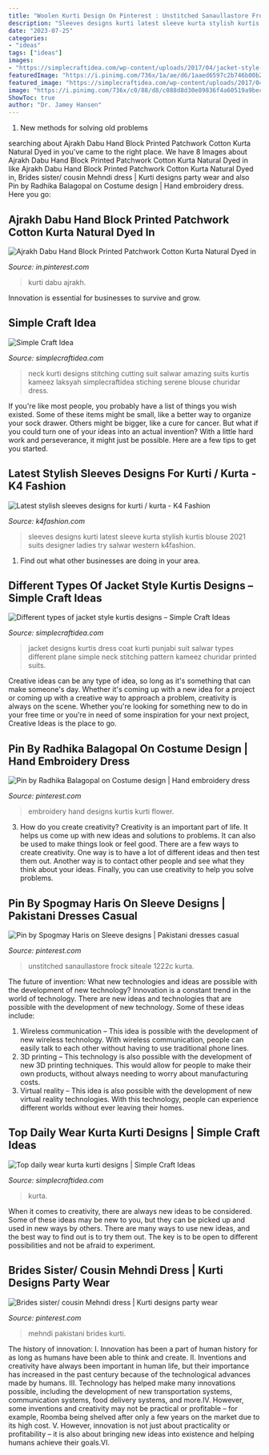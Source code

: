 ```yaml
---
title: "Woolen Kurti Design On Pinterest : Unstitched Sanaullastore Frock Siteale 1222c Kurta"
description: "Sleeves designs kurti latest sleeve kurta stylish kurtis blouse 2021 suits designer ladies try salwar western k4fashion"
date: "2023-07-25"
categories:
- "ideas"
tags: ["ideas"]
images:
- "https://simplecraftidea.com/wp-content/uploads/2017/04/jacket-style-kurtis-designs-24.jpg"
featuredImage: "https://i.pinimg.com/736x/1a/ae/d6/1aaed6597c2b746b00b2bd8761a8bfb5.jpg"
featured_image: "https://simplecraftidea.com/wp-content/uploads/2017/04/jacket-style-kurtis-designs-24.jpg"
image: "https://i.pinimg.com/736x/c0/88/d8/c088d8d30e89836f4a60519a9becc858.jpg"
ShowToc: true
author: "Dr. Jamey Hansen"
---
```



1. New methods for solving old problems

	

		
searching about Ajrakh Dabu Hand Block Printed Patchwork Cotton Kurta Natural Dyed in you've came to the right place. We have 8 Images about Ajrakh Dabu Hand Block Printed Patchwork Cotton Kurta Natural Dyed in like Ajrakh Dabu Hand Block Printed Patchwork Cotton Kurta Natural Dyed in, Brides sister/ cousin Mehndi dress | Kurti designs party wear and also Pin by Radhika Balagopal on Costume design | Hand embroidery dress. Here you go:
		
    
## Ajrakh Dabu Hand Block Printed Patchwork Cotton Kurta Natural Dyed In

<img loading=lazy src="https://i.pinimg.com/736x/c0/88/d8/c088d8d30e89836f4a60519a9becc858.jpg" onerror="this.onerror=null;this.src='https://tse4.mm.bing.net/th?id=OIP.nSzGQreB1nW7YAk8WPoqBAHaJ3&amp;pid=15.1';" alt="Ajrakh Dabu Hand Block Printed Patchwork Cotton Kurta Natural Dyed in">

_Source: in.pinterest.com_

>kurti dabu ajrakh. 

	

Innovation is essential for businesses to survive and grow.

    
## Simple Craft Idea

<img loading=lazy src="https://simplecraftidea.com/wp-content/uploads/2017/12/0000-2.jpg" onerror="this.onerror=null;this.src='https://tse3.mm.bing.net/th?id=OIP._Z_m5bFgIlI-3Nu0yAaCmwHaJ5&amp;pid=15.1';" alt="Simple Craft Idea">

_Source: simplecraftidea.com_

>neck kurti designs stitching cutting suit salwar amazing suits kurtis kameez laksyah simplecraftidea stiching serene blouse churidar dress. 

	

If you're like most people, you probably have a list of things you wish existed. Some of these items might be small, like a better way to organize your sock drawer. Others might be bigger, like a cure for cancer. But what if you could turn one of your ideas into an actual invention? With a little hard work and perseverance, it might just be possible. Here are a few tips to get you started.

    
## Latest Stylish Sleeves Designs For Kurti / Kurta - K4 Fashion

<img loading=lazy src="http://k4fashion.com/wp-content/uploads/2018/03/designer-full-sleeves-design-featured.jpg" onerror="this.onerror=null;this.src='https://tse3.mm.bing.net/th?id=OIP.bJKLAFlrTuZLS8_QhpAwHAHaEZ&amp;pid=15.1';" alt="Latest stylish sleeves designs for kurti / kurta - K4 Fashion">

_Source: k4fashion.com_

>sleeves designs kurti latest sleeve kurta stylish kurtis blouse 2021 suits designer ladies try salwar western k4fashion. 

	

1. Find out what other businesses are doing in your area.

    
## Different Types Of Jacket Style Kurtis Designs – Simple Craft Ideas

<img loading=lazy src="https://simplecraftidea.com/wp-content/uploads/2017/04/jacket-style-kurtis-designs-24.jpg" onerror="this.onerror=null;this.src='https://tse4.mm.bing.net/th?id=OIP.tu4enenf2R3e95_0Gu4M7QHaNL&amp;pid=15.1';" alt="Different types of jacket style kurtis designs – Simple Craft Ideas">

_Source: simplecraftidea.com_

>jacket designs kurtis dress coat kurti punjabi suit salwar types different plane simple neck stitching pattern kameez churidar printed suits. 

	

Creative ideas can be any type of idea, so long as it's something that can make someone's day. Whether it's coming up with a new idea for a project or coming up with a creative way to approach a problem, creativity is always on the scene. Whether you're looking for something new to do in your free time or you're in need of some inspiration for your next project, Creative Ideas is the place to go.

    
## Pin By Radhika Balagopal On Costume Design | Hand Embroidery Dress

<img loading=lazy src="https://i.pinimg.com/736x/06/a7/33/06a733e3d0e3521fef0306e21630b7cf.jpg" onerror="this.onerror=null;this.src='https://tse3.mm.bing.net/th?id=OIP.0LvtQL3ELkIOg_Y2-EMU3AHaJ4&amp;pid=15.1';" alt="Pin by Radhika Balagopal on Costume design | Hand embroidery dress">

_Source: pinterest.com_

>embroidery hand designs kurtis kurti flower. 

	

3. How do you create creativity?
Creativity is an important part of life. It helps us come up with new ideas and solutions to problems. It can also be used to make things look or feel good. There are a few ways to create creativity. One way is to have a lot of different ideas and then test them out. Another way is to contact other people and see what they think about your ideas. Finally, you can use creativity to help you solve problems.

    
## Pin By Spogmay Haris On Sleeve Designs | Pakistani Dresses Casual

<img loading=lazy src="https://i.pinimg.com/736x/e8/ee/80/e8ee806aa9de11b4cfd156f7b7f1da7e.jpg" onerror="this.onerror=null;this.src='https://tse1.mm.bing.net/th?id=OIP.9B8ZD4HN29qtqSSZWbtj3wHaL4&amp;pid=15.1';" alt="Pin by Spogmay Haris on Sleeve designs | Pakistani dresses casual">

_Source: pinterest.com_

>unstitched sanaullastore frock siteale 1222c kurta. 

	

The future of invention: What new technologies and ideas are possible with the development of new technology?
Innovation is a constant trend in the world of technology. There are new ideas and technologies that are possible with the development of new technology. Some of these ideas include: 
1) Wireless communication – This idea is possible with the development of new wireless technology. With wireless communication, people can easily talk to each other without having to use traditional phone lines. 
2) 3D printing – This technology is also possible with the development of new 3D printing techniques. This would allow for people to make their own products, without always needing to worry about manufacturing costs. 
3) Virtual reality – This idea is also possible with the development of new virtual reality technologies. With this technology, people can experience different worlds without ever leaving their homes.

    
## Top Daily Wear Kurta Kurti Designs | Simple Craft Ideas

<img loading=lazy src="https://simplecraftidea.com/wp-content/uploads/2018/02/kurta-kurti-designs-10.jpg" onerror="this.onerror=null;this.src='https://tse2.mm.bing.net/th?id=OIP.npw2oaE_4LJIGZYCEbMkvgHaKx&amp;pid=15.1';" alt="Top daily wear kurta kurti designs | Simple Craft Ideas">

_Source: simplecraftidea.com_

>kurta. 

	

When it comes to creativity, there are always new ideas to be considered. Some of these ideas may be new to you, but they can be picked up and used in new ways by others. There are many ways to use new ideas, and the best way to find out is to try them out. The key is to be open to different possibilities and not be afraid to experiment.

    
## Brides Sister/ Cousin Mehndi Dress | Kurti Designs Party Wear

<img loading=lazy src="https://i.pinimg.com/736x/1a/ae/d6/1aaed6597c2b746b00b2bd8761a8bfb5.jpg" onerror="this.onerror=null;this.src='https://tse2.mm.bing.net/th?id=OIP.pb9amoV6a9PktSqbHYBBIAHaLH&amp;pid=15.1';" alt="Brides sister/ cousin Mehndi dress | Kurti designs party wear">

_Source: pinterest.com_

>mehndi pakistani brides kurti. 

	

The history of innovation:
I. Innovation has been a part of human history for as long as humans have been able to think and create. II. Inventions and creativity have always been important in human life, but their importance has increased in the past century because of the technological advances made by humans. III. Technology has helped make many innovations possible, including the development of new transportation systems, communication systems, food delivery systems, and more.IV. However, some inventions and creativity may not be practical or profitable – for example, Roomba being shelved after only a few years on the market due to its high cost. V. However, innovation is not just about practicality or profitability – it is also about bringing new ideas into existence and helping humans achieve their goals.VI.

